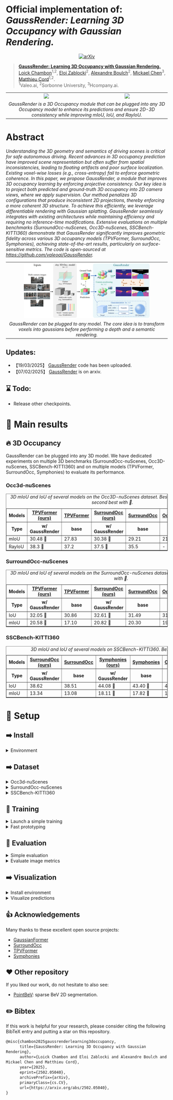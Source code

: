 # Official implementation of: *GaussRender: Learning 3D Occupancy with Gaussian Rendering.* 
<p align="center">
  <a href="https://arxiv.org/abs/2502.05040">
    <img src="https://img.shields.io/badge/arXiv-2502.05040-b31b1b.svg" alt="arXiv">
  </a>
</p>

> [**GaussRender: Learning 3D Occupancy with Gaussian Rendering.**](https://arxiv.org/abs/2502.05040)<br>
> [Loick Chambon](https://loickch.github.io/)<sup>1,2</sup>, [Eloi Zablocki](https://scholar.google.fr/citations?user=dOkbUmEAAAAJ&hl=fr)<sup>2</sup>, [Alexandre Boulch](https://boulch.eu/)<sup>2</sup>, [Mickael Chen](https://sites.google.com/view/mickaelchen/)<sup>3</sup>, [Matthieu Cord](https://cord.isir.upmc.fr/)<sup>1,2</sup>.<br> <sup>1</sup>Valeo.ai, <sup>2</sup>Sorbonne University, <sup>3</sup>Hcompany.ai.

<table>
  <tr>
    <td align="center" width="50%">
      <img src="asset/demo_scene_0003.gif" width="100%">
    </td>
    <td align="center" width="50%">
      <img src="asset/demo_scene_0013.gif" width="100%">
    </td>
  </tr>
  <tr>
    <td colspan="2" align="center">
      <em>GaussRender is a 3D Occupancy module that can be plugged into any 3D Occupancy model to enhance its predictions and ensure 2D-3D consistency while improving mIoU, IoU, and RayIoU.</em>
    </td>
  </tr>
</table>

# Abstract

*Understanding the 3D geometry and semantics of driving scenes is critical for safe autonomous driving. Recent advances in 3D occupancy prediction have improved scene representation but often suffer from spatial inconsistencies, leading to floating artifacts and poor surface localization. Existing voxel-wise losses (e.g., cross-entropy) fail to enforce geometric coherence. In this paper, we propose GaussRender, a module that improves 3D occupancy learning by enforcing projective consistency.  Our key idea is to project both predicted and ground-truth 3D occupancy into 2D camera views, where we apply supervision. Our method penalizes 3D configurations that produce inconsistent 2D projections, thereby enforcing a more coherent 3D structure. To achieve this efficiently, we leverage differentiable rendering with Gaussian splatting. GaussRender seamlessly integrates with existing architectures while maintaining efficiency and requiring no inference-time modifications. Extensive evaluations on multiple benchmarks (SurroundOcc-nuScenes, Occ3D-nuScenes, SSCBench-KITTI360) demonstrate that GaussRender significantly improves geometric fidelity across various 3D occupancy models (TPVFormer, SurroundOcc, Symphonies), achieving state-of-the-art results, particularly on surface-sensitive metrics. The code is open-sourced at https://github.com/valeoai/GaussRender.*


<table>
  <tr>
    <td align="center">
      <img src="asset/pipeline.png" width="80%">
    </td>
  </tr>
  <tr>
    <td align="center">
      <em>GaussRender can be plugged to any model. The core idea is to transform voxels into gaussians before performing a depth and a semantic rendering.</em>
    </td>
  </tr>
</table>

## Updates:
* 【19/03/2025】 [GaussRender](https://arxiv.org/abs/2502.05040) code has been uploaded.
* 【07/02/2025】 [GaussRender](https://arxiv.org/abs/2502.05040) is on arxiv.

## ⌛ Todo:
-  Release other checkpoints.

# 🚀 Main results

## 🔥 3D Occupancy
GaussRender can be plugged into any 3D model. We have dedicated experiments on multiple 3D benchmarks (SurroundOcc-nuScenes, Occ3D-nuScenes, SSCBench-KITTI360) and on multiple models (TPVFormer, SurroundOcc, Symphonies) to evaluate its performance.

### Occ3d-nuScenes

<div align="center">
<table border="1">
  <caption><i>3D mIoU and IoU of several models on the Occ3D-nuScenes dataset. Best result marked with 🥇, second best with 🥈.</i></caption>
    <tr>
        <th>Models</th>
        <th><a href="https://arxiv.org/abs/2502.05040">TPVFormer (ours) </a></th>
        <th><a href="https://arxiv.org/abs/2302.07817">TPVFormer </a></th>
        <th><a href="https://arxiv.org/abs/2502.05040">SurroundOcc (ours) </a></th>
        <th><a href="https://arxiv.org/abs/2303.09551">SurroundOcc </a></th>
        <th><a href="https://arxiv.org/abs/2304.05316">OccFormer</a></th>
        <th><a href="https://arxiv.org/abs/2309.09502">RenderOcc</a></th>
    </tr>
    <tr>
      <th> Type </th>
      <th> w/ GaussRender </th>
      <th> base </th>
      <th> w/ GaussRender </th>
      <th> base </th>
      <th> base </th>
      <th> base </th>
    </tr>
    <tr class="highlight-column">
        <td>mIoU</td>
        <td>30.48 🥇</td>
        <td>27.83</td>
        <td>30.38 🥈</td>
        <td>29.21</td>
        <td>21.93</td>
        <td>26.11</td>
    </tr>
    <tr class="highlight-column">
        <td>RayIoU</td>
        <td>38.3 🥇</td>
        <td>37.2</td>
        <td>37.5 🥈</td>
        <td>35.5</td>
        <td>-</td>
        <td>19.5</td>
    </tr>
</table>
</div>

### SurroundOcc-nuScenes

<div align="center">
<table border="1">
  <caption><i>3D mIoU and IoU of several models on the SurroundOcc-nuScenes dataset. Best marked with 🥇, second with 🥈.</i></caption>
    <tr>
        <th>Models</th>
        <th><a href="https://arxiv.org/abs/2502.05040">TPVFormer (ours) </a></th>
        <th><a href="https://arxiv.org/abs/2302.07817">TPVFormer </a></th>
        <th><a href="https://arxiv.org/abs/2502.05040">SurroundOcc (ours) </a></th>
        <th><a href="https://arxiv.org/abs/2303.09551">SurroundOcc </a></th>
        <th><a href="https://arxiv.org/abs/2304.05316">OccFormer</a></th>
        <th><a href="https://arxiv.org/abs/2412.04384">GaussianFormerv2</a></th>
    </tr>
    <tr>
      <th> Type </th>
      <th> w/ GaussRender </th>
      <th> base </th>
      <th> w/ GaussRender </th>
      <th> base </th>
      <th> base </th>
      <th> base </th>
    </tr>
    <tr class="highlight-column">
        <td>IoU</td>
        <td>32.05 🥈</td>
        <td>30.86</td>
        <td>32.61 🥇</td>
        <td>31.49</td>
        <td>31.39</td>
        <td>30.56</td>
    </tr>
    <tr class="highlight-column">
        <td>mIoU</td>
        <td>20.58 🥈</td>
        <td>17.10</td>
        <td>20.82 🥇</td>
        <td>20.30</td>
        <td>19.03</td>
        <td>20.02</td>
    </tr>
</table>
</div>

### SSCBench-KITTI360

<div align="center">
<table border="1">
  <caption><i>3D mIoU and IoU of several models on SSCBench-KITTI360. Best 🥇, second 🥈.</i></caption>
    <tr>
        <th>Models</th>
        <th><a href="https://arxiv.org/abs/2502.05040">SurroundOcc (ours) </a></th>
        <th><a href="https://arxiv.org/abs/2303.09551">SurroundOcc </a></th>
        <th><a href="https://arxiv.org/abs/2502.05040">Symphonies (ours) </a></th>
        <th><a href="https://arxiv.org/abs/2306.15670">Symphonies </a></th>
        <th><a href="https://arxiv.org/abs/2304.05316">OccFormer</a></th>
        <th><a href="https://arxiv.org/abs/2112.00726">MonoScene</a></th>
    </tr>
    <tr>
      <th> Type </th>
      <th> w/ GaussRender </th>
      <th> base </th>
      <th> w/ GaussRender </th>
      <th> base </th>
      <th> base </th>
      <th> base </th>
    </tr>
    <tr class="highlight-column">
        <td>IoU</td>
        <td>38.62</td>
        <td>38.51</td>
        <td>44.08 🥇</td>
        <td>43.40 🥈</td>
        <td>40.27</td>
        <td>37.87</td>
    </tr>
    <tr class="highlight-column">
        <td>mIoU</td>
        <td>13.34</td>
        <td>13.08</td>
        <td>18.11 🥇</td>
        <td>17.82 🥈</td>
        <td>13.81</td>
        <td>12.31</td>
    </tr>
</table>
</div>

# 🔨 Setup <a name="setup"></a>

## ➡️ Install
<details>
  <summary>Environment</summary>

```
# Create basic env
micromamba create -n gaussrender python=3.8.16 -y -c conda-forge
micromamba activate gaussrender

# Install torch
pip install torch==2.0.0 torchvision==0.15.1 --index-url https://download.pytorch.org/whl/cu118

# Install mmlibs.
pip install -U openmim
mim install mmcv==2.0.1
mim install mmdet==3.0.0
mim install "mmdet3d==1.1.1" 
mim install "mmsegmentation==1.0.0"

# Install other libraries
pip install uv
uv pip install pillow==8.4.0 typing_extensions==4.8.0 torchmetrics==0.9.3 timm==0.9.2
uv pip install spconv-cu118 einops ipykernel
uv pip install protobuf==4.25.3

# Compile extensions
cd extensions/diff-gaussian-rasterization
rm -r build dist
python setup.py build install
cd -
```
</details>

## ➡️ Dataset

<details>
  <summary> Occ3d-nuScenes</summary>

Follow instructions on the official repository [here]([url](https://github.com/Tsinghua-MARS-Lab/CVT-Occ/blob/main/docs/dataset.md)).

1. Download pickle files (cf. [here]([url](https://github.com/pmj110119/RenderOcc/blob/main/docs/prepare_datasets.md))):

You should have two pickle files: 'bevdetv2-nuscenes_infos_train.pkl' and 'bevdetv2-nuscenes_infos_val.pkl'.

2. Download annotations:
```bash
cd ./data/occ3d_nuscenes
wget -O gts.tar.gz https://drive.usercontent.google.com/download?id=17HubGsfioQr1d_39VwVPXelobAFo4Xqh&export=download&authuser=0&confirm=t&uuid=59c53966-3370-4393-b1f6-b35ad8ab45d4&at=AEz70l7o-wie2--xDlpvY0XGvAU3:1740048920248 
tar -xvzf gts.tar.gz
cd -
```

The folder should have the following structure:

```
./data
    - nuscenes
    - occ3d_nuscenes
        - bevdetv2-nuscenes_infos_train.pkl
        - bevdetv2-nuscenes_infos_val.pkl
        - gts
            - scene-*
```

</details>

<details>
  <summary> SurroundOcc-nuScenes</summary>

Follow the instructions on the official repository [here]([url](https://github.com/weiyithu/SurroundOcc/blob/main/docs/data.md)).

1. Download pickle files:
```
mkdir data/surroundocc_nuscenes
cd ./data/surroundocc_nuscenes/
wget -O nuscenes_infos_train_sweeps_occ.pkl https://cloud.tsinghua.edu.cn/d/bb96379a3e46442c8898/files/\?p\=%2Fnuscenes_infos_train_sweeps_occ.pkl\&dl\=1 
wget -O nuscenes_infos_val_sweeps_occ.pkl https://cloud.tsinghua.edu.cn/d/bb96379a3e46442c8898/files/?p=%2Fnuscenes_infos_val_sweeps_occ.pkl&dl=1
cd -
```

2. Download annotations:

```bash
cd ./data/surroundocc_nuscenes/
wget -O samples_train.zip https://cloud.tsinghua.edu.cn/seafhttp/files/92f71370-3686-44ab-814e-8af648ba01e6/train.zip
wget -O samples_val.zip https://cloud.tsinghua.edu.cn/seafhttp/files/0499c96e-2176-4f6c-b30a-968c81dd7bdd/val.zip
unzip samples_train.zip
unzip samples_val.zip
cd -
```

The folder should have the following structure:

```
./data
    - nuscenes
    - surroundocc_nuscenes
        - nuscenes_infos_train_sweeps_occ.pkl
        - nuscenes_infos_val_sweeps_occ.pkl
        - samples
            - *.pcd.bin.npy
```
</details>

<details>
  <summary> SSCBench-KITTI360</summary>

```bash
mkdir ./data/sscbench_kitti360
cd ./data/
for part in aa ab ac ad ae af ag ah ai aj; do
  wget "https://huggingface.co/datasets/ai4ce/SSCBench/resolve/main/sscbench-kitti/sscbench-kitti-part_${part}?download=true" -O "sscbench-kitti-part_${part}"
done
sudo cat *-part_* > combined.sqfs
sudo apt-get update && sudo apt-get install squashfs-tools 
unsquashfs combined.sqfs
mv squashfs-root/sscbench-kitti ./ 
cd -
```

</details>

## 🔄 Training
<details>
  <summary>Launch a simple training</summary>

To train a model, you need to specify the config file and the associated dataset. Config files are in the ./config folder.

For instance to train a TPVFormer model on the Occ3d-nuScenes dataset, run the following command:

```python
python train.py --dataset occ3d --py-config config/tpvformer/render.py --work-dir out/occ3d/tpv 
```
</details>

<details>
  <summary>Fast prototyping</summary>

To prototype, develop or debug a customized model, we can use the mini option (on nuScenes) to load 20% of the dataset. Note also that `--cfg-options` allows you to modify the mmcv configuration.

```python
python train.py --dataset occ3d --py-config config/tpvformer/render.py --work-dir out/debug --cfg-options train_dataset_config.is_mini=True val_dataset_config.is_mini=True
```
</details>

## 🔄 Evaluation

<details>
  <summary>Simple evaluation</summary>
To evaluate a trained model, use the following command:

```python
python eval.py --dataset occ3d --py-config config/tpvformer/render.py --work-dir out/eval/ --resume-from ckpts/final/occ3d_tpv_render.pth
```

Note that using the '--short' option you can perform a sanity-check evaluation on 100 data.
</details>

<details>
  <summary>Evaluate image metrics</summary>
If you want to evaluate image metrics, you should overwrite the camera strategy leading to this command:

```python
python eval.py --dataset occ3d --py-config config/tpvformer/render.py --work-dir out/eval/ --resume-from ckpts/final/occ3d_tpv_render.pth --cfg-options model.aggregator.render_kwargs.render_gt_mode=sensor model.aggregator.render_kwargs.cam_idx="[0,1,2,3,4,5]" model.aggregator.pre_render_kwargs.overwrite_opacity=True
```
Where 'sensor' means the sensor strategy, i.e sensor reference frame.
The argument 'overwrite_opacity' ensures that empty voxels have a 0 opacity.

To evaluate a base model add `--no-strict-state` to do not have conflicts when resuming the model.
</details>

## ➡️ Visualization
<details>
  <summary>Install environment</summary>
To avoid conflict with the existing environment, I recommend to create another one.

```bash
micromamba create -n mayavi python==3.8 -c conda-forge
micromamba activate mayavi
pip install numpy vtk pyqt5
pip install mayavi
pip install pyside2
pip install scipy jupyter ipywidgets ipyevents configobj
pip install https://github.com/enthought/mayavi/zipball/main
```
</details>


<details>
  <summary>Visualize predictions</summary>
Before to visualize outputs using mayavi, you should save them in a folder during inference using:

```python
python out/save_indexed_preds.py --dataset occ3d --py-config config/tpvformer/render.py --work-dir out/eval_local/occ3d/tpv/std --resume-from ckpts/final/occ3d_tpv_std.pth --no-strict-state --indices 0 1 2 3 4 5 6 7 8 9
```

The previous code save the indices [0,1,2,3,4,5,6,7,8,9] corresponding to the first 10 frames of the validation set in the following directory: inspect/DATASET/MODEL/SCENE_TAG/FRAME_TAG.


Then activate your mayavi environment and perform the rendering:

```python
python visualisation/create_rendered_imgs.py --dataset occ3d --folder inspect/results/occ3d/surroundocc_render
```

And create an animation using:

```python
python visualisation/anims_rendered_imgs.py --rendered-folder rendered/occ3d/surroundocc_render
```
</details>

## 👍 Acknowledgements

Many thanks to these excellent open source projects:
* [GaussianFormer](https://github.com/huang-yh/GaussianFormer)
* [SurroundOcc](https://github.com/weiyithu/SurroundOcc)
* [TPVFormer](https://github.com/wzzheng/TPVFormer)
* [Symphonies](https://github.com/hustvl/symphonies)

## ❤️  Other repository
If you liked our work, do not hesitate to also see:
* [PointBeV](https://github.com/valeoai/PointBeV): sparse BeV 2D segmentation.

## ✏️ Bibtex

If this work is helpful for your research, please consider citing the following BibTeX entry and putting a star on this repository.

```
@misc{chambon2025gaussrenderlearning3doccupancy,
      title={GaussRender: Learning 3D Occupancy with Gaussian Rendering}, 
      author={Loick Chambon and Eloi Zablocki and Alexandre Boulch and Mickael Chen and Matthieu Cord},
      year={2025},
      eprint={2502.05040},
      archivePrefix={arXiv},
      primaryClass={cs.CV},
      url={https://arxiv.org/abs/2502.05040}, 
}
```
